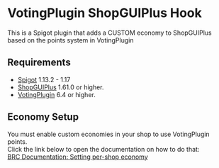 # VotingPlugin ShopGUIPlus Hook
This is a Spigot plugin that adds a CUSTOM economy to ShopGUIPlus based on the points system in VotingPlugin

## Requirements
- [Spigot](https://www.spigotmc.org/) 1.13.2 - 1.17
- [ShopGUIPlus](https://www.spigotmc.org/resources/6515/) 1.61.0 or higher.
- [VotingPlugin](https://www.spigotmc.org/resources/15358/) 6.4 or higher.

## Economy Setup
You must enable custom economies in your shop to use VotingPlugin points.  
Click the link below to open the documentation on how to do that:  
[BRC Documentation: Setting per-shop economy](https://docs.brcdev.net/#/shopgui/shops-items-setup?id=setting-per-shop-economy)
